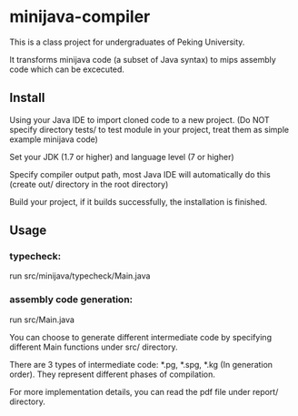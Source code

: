 # minijava-compiler
This is a class project for undergraduates of Peking University.

It transforms minijava code (a subset of Java syntax) to mips assembly code which can be excecuted.

## Install
Using your Java IDE to import cloned code to a new project. (Do NOT specify directory tests/ to test module in your project, treat them as simple example minijava code)

Set your JDK (1.7 or higher) and language level (7 or higher)

Specify compiler output path, most Java IDE will automatically do this (create out/ directory in the root directory)

Build your project, if it builds successfully, the installation is finished.

## Usage
### typecheck: 
run src/minijava/typecheck/Main.java
### assembly code generation: 
run src/Main.java

You can choose to generate different intermediate code by specifying different Main functions under src/ directory.

There are 3 types of intermediate code: \*.pg, \*.spg, \*.kg (In generation order). They represent different phases of compilation.

For more implementation details, you can read the pdf file under report/ directory.
